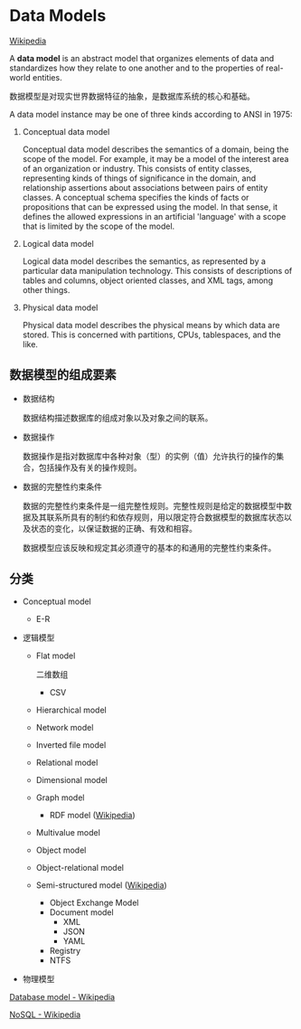 # Data Models
[Wikipedia](https://en.wikipedia.org/wiki/Data_model)

A **data model** is an abstract model that organizes elements of data and standardizes how they relate to one another and to the properties of real-world entities.

数据模型是对现实世界数据特征的抽象，是数据库系统的核心和基础。

A data model instance may be one of three kinds according to ANSI in 1975:

1. Conceptual data model
   
   Conceptual data model describes the semantics of a domain, being the scope of the model. For example, it may be a model of the interest area of an organization or industry. This consists of entity classes, representing kinds of things of significance in the domain, and relationship assertions about associations between pairs of entity classes. A conceptual schema specifies the kinds of facts or propositions that can be expressed using the model. In that sense, it defines the allowed expressions in an artificial 'language' with a scope that is limited by the scope of the model.

2. Logical data model
   
   Logical data model describes the semantics, as represented by a particular data manipulation technology. This consists of descriptions of tables and columns, object oriented classes, and XML tags, among other things.

3. Physical data model
   
   Physical data model describes the physical means by which data are stored. This is concerned with partitions, CPUs, tablespaces, and the like.

## 数据模型的组成要素
- 数据结构
  
  数据结构描述数据库的组成对象以及对象之间的联系。

- 数据操作
  
  数据操作是指对数据库中各种对象（型）的实例（值）允许执行的操作的集合，包括操作及有关的操作规则。

- 数据的完整性约束条件

  数据的完整性约束条件是一组完整性规则。完整性规则是给定的数据模型中数据及其联系所具有的制约和依存规则，用以限定符合数据模型的数据库状态以及状态的变化，以保证数据的正确、有效和相容。
  
  数据模型应该反映和规定其必须遵守的基本的和通用的完整性约束条件。

## 分类
- Conceptual model
  - E-R

- 逻辑模型
  - Flat model

    二维数组
    - CSV
  - Hierarchical model
  - Network model
  - Inverted file model
  - Relational model
  - Dimensional model
  - Graph model
    - RDF model ([Wikipedia](https://en.wikipedia.org/wiki/Resource_Description_Framework))
  - Multivalue model
  - Object model
  - Object-relational model
  - Semi-structured model ([Wikipedia](https://en.wikipedia.org/wiki/Semi-structured_model))
    - Object Exchange Model
    - Document model
      - XML
      - JSON
      - YAML
    - Registry
    - NTFS

- 物理模型

[Database model - Wikipedia](https://en.wikipedia.org/wiki/Database_model)

[NoSQL - Wikipedia](https://en.wikipedia.org/wiki/NoSQL)